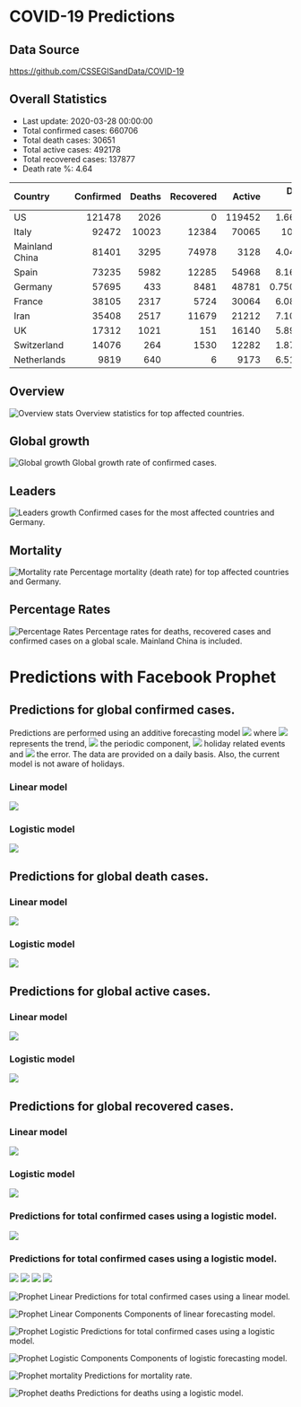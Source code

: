 # COVID-19 Predictions

## Data Source
https://github.com/CSSEGISandData/COVID-19

## Overall Statistics

- Last update: 2020-03-28 00:00:00
- Total confirmed cases: 660706
- Total death cases: 30651
- Total active cases: 492178
- Total recovered cases: 137877
- Death rate %: 4.64

 | Country        |   Confirmed |   Deaths |   Recovered |   Active |   Death Rate |   Recovery Rate |
|:---------------|------------:|---------:|------------:|---------:|-------------:|----------------:|
| US             |      121478 |     2026 |           0 |   119452 |     1.66779  |        0        |
| Italy          |       92472 |    10023 |       12384 |    70065 |    10.839    |       13.3922   |
| Mainland China |       81401 |     3295 |       74978 |     3128 |     4.04786  |       92.1094   |
| Spain          |       73235 |     5982 |       12285 |    54968 |     8.16823  |       16.7748   |
| Germany        |       57695 |      433 |        8481 |    48781 |     0.750498 |       14.6997   |
| France         |       38105 |     2317 |        5724 |    30064 |     6.08057  |       15.0217   |
| Iran           |       35408 |     2517 |       11679 |    21212 |     7.10856  |       32.9841   |
| UK             |       17312 |     1021 |         151 |    16140 |     5.89764  |        0.872227 |
| Switzerland    |       14076 |      264 |        1530 |    12282 |     1.87553  |       10.8696   |
| Netherlands    |        9819 |      640 |           6 |     9173 |     6.51798  |        0.061106 |


## Overview 
![Overview stats](images/eda/overview.png?raw=true "Overview")
Overview statistics for top affected countries.

## Global growth
![Global growth](images/eda/overall.png?raw=true "Global growth")
Global growth rate of confirmed cases.

## Leaders
![Leaders growth](images/eda/leaders.png?raw=true "Leaders growth")
Confirmed cases for the most affected countries and Germany.

## Mortality
![Mortality rate](images/eda/mortality.png?raw=true "Mortality rate")
Percentage mortality (death rate) for top affected countries and Germany.

## Percentage Rates
![Percentage Rates](images/eda/rates.png?raw=true "Percentage rates")
Percentage rates for deaths, recovered cases and confirmed cases on a global scale. Mainland China is included.

# Predictions with Facebook Prophet

## Predictions for global confirmed cases.

Predictions are performed using an additive forecasting model
<img src="https://latex.codecogs.com/svg.latex?\Large&space;y(t) = g(t) + s(t) + h(t) + \epsilon_\text{t}" />
where
<img src="https://latex.codecogs.com/svg.latex?\Large&space;g(t)" />
represents the trend,
<img src="https://latex.codecogs.com/svg.latex?\Large&space;s(t)" />
the periodic component,
<img src="https://latex.codecogs.com/svg.latex?\Large&space;h(t)" />
holiday related events and
<img src="https://latex.codecogs.com/svg.latex?\Large&space;\epsilon_\text{t}" />
the error. The data are provided on a daily basis.
Also, the current model is not aware of holidays.

### Linear model
![](images/predictions/)

### Logistic model
![](images/predictions/)

## Predictions for global death cases.

### Linear model
![](images/predictions/)

### Logistic model
![](images/predictions/)

## Predictions for global active cases.

### Linear model
![](images/predictions/)

### Logistic model
![](images/predictions/)

## Predictions for global recovered cases.

### Linear model
![](images/predictions/)

### Logistic model
![](images/predictions/)





### Predictions for total confirmed cases using a logistic model.
![](images/predictions/)

### Predictions for total confirmed cases using a logistic model.
![](images/predictions/)
![](images/predictions/)
![](images/predictions/)
![](images/predictions/)



![Prophet Linear](images/predictions/prophet_linear_confirmed.png)
Predictions for total confirmed cases using a linear model.

![Prophet Linear Components](images/prophet_linear_confirmed_components.png "Components")
Components of linear forecasting model.

![Prophet Logistic](images/prophet_logistic_confirmed.png "Predictions")
Predictions for total confirmed cases using a logistic model.

![Prophet Logistic Components](images/prophet_logistic_confirmed_components.png "Components")
Components of logistic forecasting model.

![Prophet mortality](images/prophet_mortality.png "Predictions mortality rate")
Predictions for mortality rate.

![Prophet deaths](images/prophet_deaths.png "Predictions deaths")
Predictions for deaths using a logistic model.
